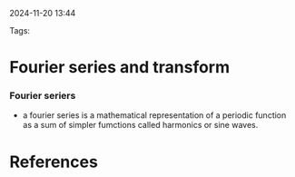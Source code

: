 2024-11-20 13:44


Tags:

# Fourier series and transform

### Fourier seriers 
- a fourier series is a mathematical representation of a periodic function as a sum of simpler fumctions called harmonics or sine waves.

# References
